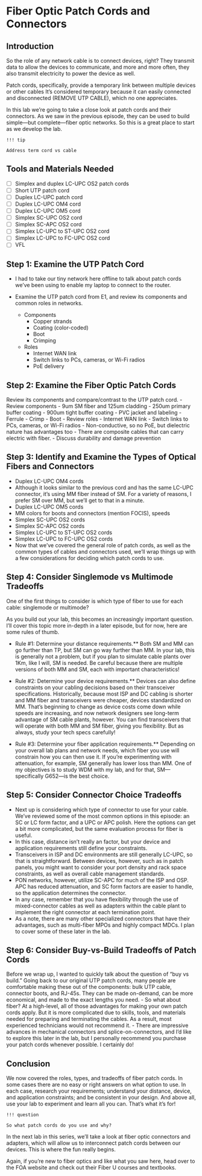# Fiber Optic Patch Cords and Connectors

## Introduction

So the role of any network cable is to connect devices, right? They transmit data to allow the
devices to communicate, and more and more often, they also transmit electricity to power the
device as well.

Patch cords, specifically, provide a temporary link between multiple devices or other cables
It’s considered temporary because it can easily connected and disconnected (REMOVE UTP CABLE),
which no one appreciates.

In this lab we’re going to take a close look at patch cords and their connectors. As we saw in the
previous episode, they can be used to build simple—but complete—fiber optic networks. So this is a
great place to start as we develop the lab.

    !!! tip
    
    Address term cord vs cable

## Tools and Materials Needed

- [ ]  Simplex and duplex LC-UPC OS2 patch cords
- [ ]  Short UTP patch cord
- [ ]  Duplex LC-UPC patch cord
- [ ]  Duplex LC-UPC OM4 cord
- [ ]  Duplex LC-UPC OM5 cord
- [ ]  Simplex SC-UPC OS2 cord
- [ ]  Simplex SC-APC OS2 cord
- [ ]  Simplex LC-UPC to ST-UPC OS2 cord
- [ ]  Simplex LC-UPC to FC-UPC OS2 cord
- [ ]  VFL

## Step 1: Examine the UTP Patch Cord

- I had to take our tiny network here offline to talk about patch cords we’ve been using to enable my laptop to connect to the router.

- Examine the UTP patch cord from E1, and review its components and common roles in networks.
    - Components
        - Copper strands
        - Coating (color-coded)
        - Boot
        - Crimping
    - Roles
        - Internet WAN link
        - Switch links to PCs, cameras, or Wi-Fi radios
        - PoE delivery

## Step 2: Examine the Fiber Optic Patch Cords

Review its components and compare/contrast to the UTP patch cord.
    - Review components
        - 9um SM fiber and 125um cladding
        - 250um primary buffer coating
        - 900um tight buffer coating
        - PVC jacket and labeling
        - Ferrule
        - Crimp
        - Boot
    - Review roles
        - Internet WAN link
        - Switch links to PCs, cameras, or Wi-Fi radios
        - Non-conductive, so no PoE, but dielectric nature has advantages too
        - There are composite cables that can carry electric with fiber.
    - Discuss durability and damage prevention

## Step 3: Identify and Examine the Types of Optical Fibers and Connectors

- Duplex LC-UPC OM4 cords
- Although it looks similar to the previous cord and has the same LC-UPC connector, it’s using MM fiber instead of SM. For a variety of reasons, I prefer SM over MM, but we’ll get to that in a minute.
- Duplex LC-UPC OM5 cords
- MM colors for boots and connectors (mention FOCIS), speeds
- Simplex SC-UPC OS2 cords
- Simplex SC-APC OS2 cords
- Simplex LC-UPC to ST-UPC OS2 cords
- Simplex LC-UPC to FC-UPC OS2 cords
- Now that we’ve covered the general role of patch cords, as well as the common types of cables and connectors used, we’ll wrap things up with a few considerations for deciding which patch cords to use.

## Step 4: Consider Singlemode vs Multimode Tradeoffs

One of the first things to consider is which type of fiber to use for each cable: singlemode or multimode?

As you build out your lab, this becomes an increasingly important question. I’ll cover this topic more in-depth in a later episode, but for now, here are some rules of thumb.

* Rule #1: Determine your distance requirements.** Both SM and MM can go further than TP, but SM can go way further than MM. In your lab, this is generally not a problem, but if you plan to simulate cable plants over 1Km, like I will, SM is needed. Be careful because there are multiple versions of both MM and SM, each with important characteristics!

* Rule #2: Determine your device requirements.** Devices can also define constraints on your cabling decisions based on their transceiver specifications. Historically, because most ISP and DC cabling is shorter and MM fiber and transceivers were cheaper, devices standardized on MM. That’s beginning to change as device costs come down while speeds are increasing, and now network designers see long-term advantage of SM cable plants, however. You can find transceivers that will operate with both MM and SM fiber, giving you flexibility. But as always, study your tech specs carefully!

* Rule #3: Determine your fiber application requirements.** Depending on your overall lab plans and network needs, which fiber you use will constrain how you can then use it. If you’re experimenting with attenuation, for example, SM generally has lower loss than MM. One of my objectives is to study WDM with my lab, and for that, SM—specifically G652—is the best choice.

## Step 5: Consider Connector Choice Tradeoffs

- Next up is considering which type of connector to use for your cable. We’ve reviewed some of the most common options in this episode: an SC or LC form factor, and a UPC or APC polish. Here the options can get a bit more complicated, but the same evaluation process for fiber is useful.
- In this case, distance isn’t really an factor, but your device and application requirements still define your constraints.
- Transceivers in ISP and DC environments are still generally LC-UPC, so that is straightforward. Between devices, however, such as in patch panels, you might want to consider your port density and rack space constraints, as well as overall cable management standards.
- PON networks, however, utilize SC-APC for much of the ISP and OSP. APC has reduced attenuation, and SC form factors are easier to handle, so the application determines the connector.
- In any case, remember that you have flexibility through the use of mixed-connector cables as well as adapters within the cable plant to implement the right connector at each termination point.
- As a note, there are many other specialized connectors that have their advantages, such as multi-fiber MPOs and highly compact MDCs. I plan to cover some of these later in the lab.

## Step 6: Consider Buy-vs-Build Tradeoffs of Patch Cords

Before we wrap up, I wanted to quickly talk about the question of “buy vs build.” Going back to our original UTP patch cords, many people are comfortable making these out of the components: bulk UTP cable, connector boots, and RJ-45s. They can be made on-demand, can be more economical, and made to the exact lengths you need.
        - So what about fiber? At a high-level, all of those advantages for making your own patch cords apply. But it is more complicated due to skills, tools, and materials needed for preparing and terminating the cables. As a result, most experienced technicians would not recommend it.
        - There are impressive advances in mechanical connectors and splice-on-connectors, and I’d like to explore this later in the lab, but I personally recommend you purchase your patch cords whenever possible. I certainly do!

## Conclusion

We now covered the roles, types, and tradeoffs of fiber patch cords. In some cases there are no easy
or right answers on what option to use. In each case, research your requirements; understand your
distance, device, and application constraints; and be consistent in your design. And above all, use
your lab to experiment and learn all you can. That’s what it’s for!

    !!! question
    
    So what patch cords do you use and why?

In the next lab in this series, we’ll take a look at fiber optic connectors and adapters, which will
allow us to interconnect patch cords between our devices. This is where the fun really begins.

Again, if you’re new to fiber optics and like what you saw here, head over to the FOA website and check
out their Fiber U courses and textbooks.
